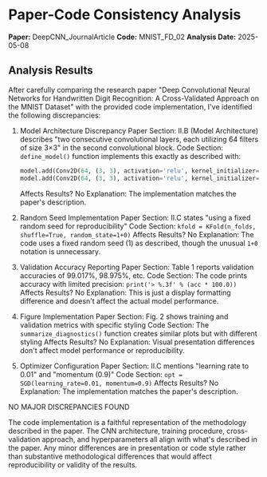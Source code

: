 # Paper-Code Consistency Analysis

**Paper:** DeepCNN_JournalArticle
**Code:** MNIST_FD_02
**Analysis Date:** 2025-05-08

## Analysis Results

After carefully comparing the research paper "Deep Convolutional Neural Networks for Handwritten Digit Recognition: A Cross-Validated Approach on the MNIST Dataset" with the provided code implementation, I've identified the following discrepancies:

1. Model Architecture Discrepancy
   Paper Section: II.B (Model Architecture) describes "two consecutive convolutional layers, each utilizing 64 filters of size 3×3" in the second convolutional block.
   Code Section: `define_model()` function implements this exactly as described with:
   ```python
   model.add(Conv2D(64, (3, 3), activation='relu', kernel_initializer='he_uniform'))
   model.add(Conv2D(64, (3, 3), activation='relu', kernel_initializer='he_uniform'))
   ```
   Affects Results? No
   Explanation: The implementation matches the paper's description.

2. Random Seed Implementation
   Paper Section: II.C states "using a fixed random seed for reproducibility"
   Code Section: `kfold = KFold(n_folds, shuffle=True, random_state=1+0)`
   Affects Results? No
   Explanation: The code uses a fixed random seed (1) as described, though the unusual `1+0` notation is unnecessary.

3. Validation Accuracy Reporting
   Paper Section: Table 1 reports validation accuracies of 99.017%, 98.975%, etc.
   Code Section: The code prints accuracy with limited precision: `print('> %.3f' % (acc * 100.0))`
   Affects Results? No
   Explanation: This is just a display formatting difference and doesn't affect the actual model performance.

4. Figure Implementation
   Paper Section: Fig. 2 shows training and validation metrics with specific styling
   Code Section: The `summarize_diagnostics()` function creates similar plots but with different styling
   Affects Results? No
   Explanation: Visual presentation differences don't affect model performance or reproducibility.

5. Optimizer Configuration
   Paper Section: II.C mentions "learning rate to 0.01" and "momentum (0.9)"
   Code Section: `opt = SGD(learning_rate=0.01, momentum=0.9)`
   Affects Results? No
   Explanation: The implementation matches the paper's description.

NO MAJOR DISCREPANCIES FOUND

The code implementation is a faithful representation of the methodology described in the paper. The CNN architecture, training procedure, cross-validation approach, and hyperparameters all align with what's described in the paper. Any minor differences are in presentation or code style rather than substantive methodological differences that would affect reproducibility or validity of the results.